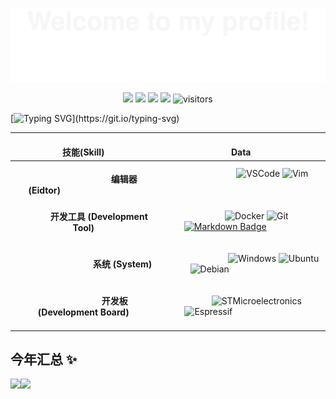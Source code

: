 ![](./assets/Bottom_up.svg)
<!--   my-icons -->
<p align="center">
    <a href="https://github.com/Abrillant-Lee/Abrillant-Lee"><img src="https://img.shields.io/badge/status-updating-brightgreen.svg"></a>
    <a href="https://github.com/Abrillant-Lee/Abrillant-Lee/graphs/contributors"><img src="https://img.shields.io/github/contributors/Abrillant-Lee/Abrillant-Lee?color=blue"></a>
    <a href="https://github.com/Abrillant-Lee/Abrillant-Lee/stargazers"><img src="https://img.shields.io/github/stars/Abrillant-Lee/Abrillant-Lee.svg?logo=github"></a>
    <a href="https://github.com/Abrillant-Lee/Abrillant-Lee/network/members"><img src="https://img.shields.io/github/forks/Abrillant-Lee/Abrillant-Lee.svg?color=blue&logo=github"></a>
    <img src="https://visitor-badge.laobi.icu/badge?page_id=Abrillant-Lee.Abrillant-Lee" alt="visitors"/>   
</p>


<!--   my-ticker -->    
[![Typing SVG](https://readme-typing-svg.herokuapp.com?color=%2336BCF7&center=true&vCenter=true&width=800&lines=Hi+there+👋,+I+am+Abrillant+Lee;+Welcome+to+My+Profile!)](https://git.io/typing-svg)

|<br>技能(Skill)|<br>Data|
|:----------------:|:------------------:|
|<br><img width=100/> &nbsp;&nbsp;&nbsp;&nbsp;&nbsp;&nbsp; **编辑器 (Eidtor)**<img width=125/><br>| <img width=100/>![VSCode](https://img.shields.io/badge/-VSCode-007acc?style=flat&logo=visual-studio-code&logoColor=white)  ![Vim](https://img.shields.io/badge/-Vim-019733?style=flat&&logo=Vim&logoColor=white) <img width=100/>&nbsp;&nbsp;&nbsp;&nbsp;&nbsp;|
|<br><img width=50/>**开发工具 (Development Tool)**<br><img width=50/>| <img width=50/>![Docker](https://img.shields.io/badge/-Docker-0073ec?style=flat&logo=docker&logoColor=white) ![Git](https://img.shields.io/badge/-Git-f44d27?style=flat&logo=git&logoColor=white) [![Markdown Badge](https://img.shields.io/badge/-Markdown-2088FF?style=flat&logo=Markdown&logoColor=white)](https://github.com/BEPb/BEPb)<img width=50/>|
|<br><img width=125/>**系统 (System)**<img width=125/><br>|<img width=100/>&nbsp;![Windows](https://img.shields.io/badge/-Windows-0078d6?style=flat&&logo=windows&logoColor=white) ![Ubuntu](https://img.shields.io/badge/-Ubuntu-e95420?style=flat&&logo=ubuntu&logoColor=white) ![Debian](https://img.shields.io/badge/-Debian-e95420?style=flat&&logo=Debian&logoColor=white)<img width=100/>||
|<br><img width=100/>**开发板 (Development Board)**<img width=80/><br>|<img width=50/>![STMicroelectronics](https://img.shields.io/badge/STMicroelectronics-03234b?style=flat&&logo=stmicroelectronics&logocolor=white) ![Espressif](https://img.shields.io/badge/-Espressif-e7352c?style=flat&logo=Espressif&logoColor=white)<img width=50/> <img width=50/>|


<!-- ## 技能树 (Skill Tree)  

### 开发工具 (Development Tool)
![Git](https://img.shields.io/badge/-Git-f44d27?style=flat&logo=git&logoColor=white)
![Docker](https://img.shields.io/badge/-Docker-0073ec?style=flat&logo=docker&logoColor=white)

### 系统 (System)
![Ubuntu](https://img.shields.io/badge/-Ubuntu-e95420?style=flat&&logo=ubuntu&logoColor=white)
![Windows](https://img.shields.io/badge/-Windows-0078d6?style=flat&&logo=windows&logoColor=white)

### 编辑器 (Editor)
![VSCode](https://img.shields.io/badge/-VSCode-007acc?style=flat&logo=visual-studio-code&logoColor=white)
![Vim](https://img.shields.io/badge/-Vim-019733?style=flat&&logo=Vim&logoColor=white)

### 开发板 (development board)
![stmicroelectronics](https://img.shields.io/badge/-stmicroelectronics-03234b?style=flat&&logo=stmicroelectronics&logocolor=white) -->

## 今年汇总 ✨
 <img align="" height="137px" src="https://github-readme-stats.vercel.app/api?username=Abrillant-Lee&hide_title=true&hide_border=true&show_icons=true&include_all_commits=true&line_height=21&bg_color=0,EC6C6C,FFD479,FFFC79,73FA79&theme=graywhite&locale=cn" /><img align="" height="137px" src="https://github-readme-stats.vercel.app/api/top-langs/?username=Abrillant-Lee&hide_title=true&hide_border=true&layout=compact&bg_color=0,73FA79,73FDFF,D783FF&theme=graywhite&locale=cn" /> 
<!-- ![](./assets/Bottom_down.svg)-->
